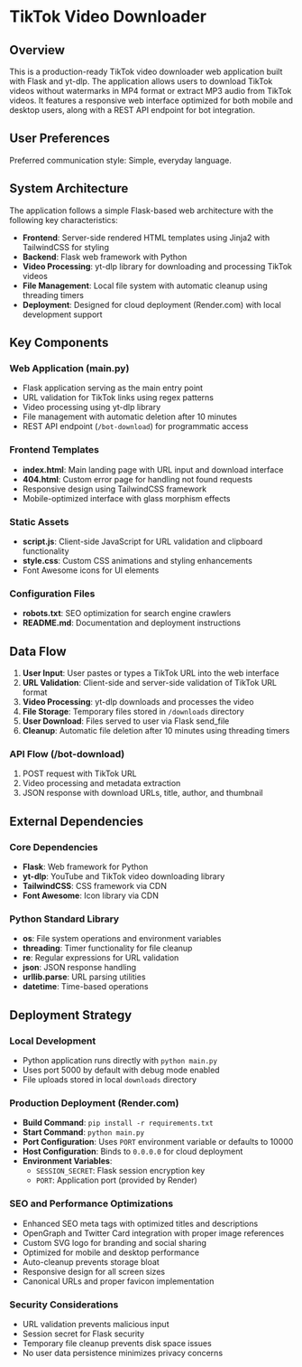 # TikTok Video Downloader

## Overview

This is a production-ready TikTok video downloader web application built with Flask and yt-dlp. The application allows users to download TikTok videos without watermarks in MP4 format or extract MP3 audio from TikTok videos. It features a responsive web interface optimized for both mobile and desktop users, along with a REST API endpoint for bot integration.

## User Preferences

Preferred communication style: Simple, everyday language.

## System Architecture

The application follows a simple Flask-based web architecture with the following key characteristics:

- **Frontend**: Server-side rendered HTML templates using Jinja2 with TailwindCSS for styling
- **Backend**: Flask web framework with Python
- **Video Processing**: yt-dlp library for downloading and processing TikTok videos
- **File Management**: Local file system with automatic cleanup using threading timers
- **Deployment**: Designed for cloud deployment (Render.com) with local development support

## Key Components

### Web Application (main.py)
- Flask application serving as the main entry point
- URL validation for TikTok links using regex patterns
- Video processing using yt-dlp library
- File management with automatic deletion after 10 minutes
- REST API endpoint (`/bot-download`) for programmatic access

### Frontend Templates
- **index.html**: Main landing page with URL input and download interface
- **404.html**: Custom error page for handling not found requests
- Responsive design using TailwindCSS framework
- Mobile-optimized interface with glass morphism effects

### Static Assets
- **script.js**: Client-side JavaScript for URL validation and clipboard functionality
- **style.css**: Custom CSS animations and styling enhancements
- Font Awesome icons for UI elements

### Configuration Files
- **robots.txt**: SEO optimization for search engine crawlers
- **README.md**: Documentation and deployment instructions

## Data Flow

1. **User Input**: User pastes or types a TikTok URL into the web interface
2. **URL Validation**: Client-side and server-side validation of TikTok URL format
3. **Video Processing**: yt-dlp downloads and processes the video
4. **File Storage**: Temporary files stored in `/downloads` directory
5. **User Download**: Files served to user via Flask send_file
6. **Cleanup**: Automatic file deletion after 10 minutes using threading timers

### API Flow (/bot-download)
1. POST request with TikTok URL
2. Video processing and metadata extraction
3. JSON response with download URLs, title, author, and thumbnail

## External Dependencies

### Core Dependencies
- **Flask**: Web framework for Python
- **yt-dlp**: YouTube and TikTok video downloading library
- **TailwindCSS**: CSS framework via CDN
- **Font Awesome**: Icon library via CDN

### Python Standard Library
- **os**: File system operations and environment variables
- **threading**: Timer functionality for file cleanup
- **re**: Regular expressions for URL validation
- **json**: JSON response handling
- **urllib.parse**: URL parsing utilities
- **datetime**: Time-based operations

## Deployment Strategy

### Local Development
- Python application runs directly with `python main.py`
- Uses port 5000 by default with debug mode enabled
- File uploads stored in local `downloads` directory

### Production Deployment (Render.com)
- **Build Command**: `pip install -r requirements.txt`
- **Start Command**: `python main.py`
- **Port Configuration**: Uses `PORT` environment variable or defaults to 10000
- **Host Configuration**: Binds to `0.0.0.0` for cloud deployment
- **Environment Variables**: 
  - `SESSION_SECRET`: Flask session encryption key
  - `PORT`: Application port (provided by Render)

### SEO and Performance Optimizations
- Enhanced SEO meta tags with optimized titles and descriptions
- OpenGraph and Twitter Card integration with proper image references
- Custom SVG logo for branding and social sharing
- Optimized for mobile and desktop performance
- Auto-cleanup prevents storage bloat
- Responsive design for all screen sizes
- Canonical URLs and proper favicon implementation

### Security Considerations
- URL validation prevents malicious input
- Session secret for Flask security
- Temporary file cleanup prevents disk space issues
- No user data persistence minimizes privacy concerns